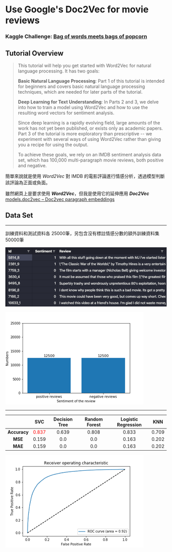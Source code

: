 # Use Google's Doc2Vec for movie reviews
### Kaggle Challenge: [Bag of words meets bags of popcorn](https://www.kaggle.com/c/word2vec-nlp-tutorial/overview)

## Tutorial Overview 
>  This tutorial will help you get started with Word2Vec for natural language processing. It has two goals:   
>  
> **Basic Natural Language Processing**: Part 1 of this tutorial is intended for beginners and covers basic natural language processing techniques, which are needed for later parts of the tutorial.  
>  
> **Deep Learning for Text Understanding**: In Parts 2 and 3, we delve into how to train a model using Word2Vec and how to use the resulting word vectors for sentiment analysis.  
>  
> Since deep learning is a rapidly evolving field, large amounts of the work has not yet been published, or exists only as academic papers. Part 3 of the tutorial is more exploratory than prescriptive -- we experiment with several ways of using Word2Vec rather than giving you a recipe for using the output.
>  
> To achieve these goals, we rely on an IMDB sentiment analysis data set, which has 100,000 multi-paragraph movie reviews, both positive and negative. 

簡單來說就是使用 _Word2Vec_ 對 IMDB 的電影評論進行情感分析，透過模型判斷該評論為正面或負面。

雖然網頁上是要求使用 **_Word2Vec_**，但我是使用它的延伸應用 **_Doc2Vec_**
[models.doc2vec – Doc2vec paragraph embeddings](https://radimrehurek.com/gensim/models/doc2vec.html)

## Data Set
---
訓練資料和測試資料各 25000筆，另包含沒有標註情感分數的額外訓練資料集 50000筆
 
![訓練資料集欄位](https://github.com/a10423006/Doc2Vec-movie-reviews/blob/master/images/image_1.png)

![訓練資料集情感分佈](https://github.com/a10423006/Doc2Vec-movie-reviews/blob/master/images/sentiment_bar.png)

---
| | SVC | Decision Tree | Random Forest | Logistic Regression | KNN |
|:--------:|:-----:|:------:|:-----:|:-----:|:-----:|
| **Accuracy** | <font color="red">0.837</font> | 0.639 | 0.808 | 0.833 | 0.709 |
| **MSE** | 0.159 | 0.0 | 0.0 | 0.163 | 0.202 |
| **MAE** | 0.159 | 0.0 | 0.0 | 0.163 | 0.202 |

![SVC 模型 ROC需曲線圖](https://github.com/a10423006/Doc2Vec-movie-reviews/blob/master/images/roc.png)


